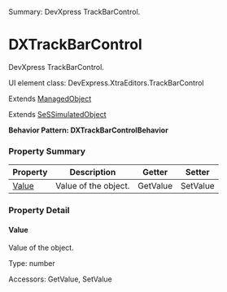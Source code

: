 Summary: DevXpress TrackBarControl.

# DXTrackBarControl

DevXpress TrackBarControl.
 
UI element class: DevExpress.XtraEditors.TrackBarControl

Extends [ManagedObject](ManagedObject.md)

Extends [SeSSimulatedObject](SeSSimulatedObject.md)





**Behavior Pattern: DXTrackBarControlBehavior**


<!-- ============================== property summary ========================== -->

	

### Property Summary

| **Property** | **Description** | **Getter** | **Setter** |
| ------------ | --------------- | ---------- | ---------- |
| [Value](#Value) | Value of the object. | GetValue | SetValue |



	
<!-- ============================== action summary ========================== -->


<!-- ============================== property detail ========================== -->
	
### Property Detail
		
<a name="Value"></a>
#### Value


Value of the object.

			
	
			
Type: number
			
			
Accessors: GetValue, SetValue
			
		
	
	
<!-- ============================== action detail ========================== -->
		


